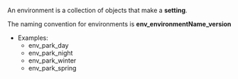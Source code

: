 An environment is a collection of objects that make a **setting**.

The naming convention for environments is **env_environmentName_version**
- Examples:
  - env_park_day
  - env_park_night
  - env_park_winter
  - env_park_spring
